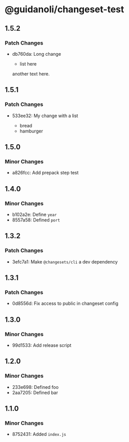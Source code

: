 # @guidanoli/changeset-test

## 1.5.2

### Patch Changes

- db760da: Long change

  - list here

  another text here.

## 1.5.1

### Patch Changes

- 533ee32: My change with a list

  - bread
  - hamburger

## 1.5.0

### Minor Changes

- a826fcc: Add prepack step test

## 1.4.0

### Minor Changes

- b102a2e: Define `year`
- 8557a58: Defined `port`

## 1.3.2

### Patch Changes

- 3efc7a1: Make `@changesets/cli` a dev dependency

## 1.3.1

### Patch Changes

- 0d8556d: Fix access to public in changeset config

## 1.3.0

### Minor Changes

- 99d1533: Add release script

## 1.2.0

### Minor Changes

- 233e698: Defined foo
- 2aa7205: Defined bar

## 1.1.0

### Minor Changes

- 8752431: Added `index.js`
